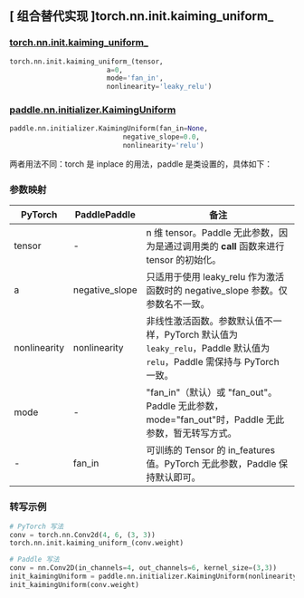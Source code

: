 ## [ 组合替代实现 ]torch.nn.init.kaiming_uniform_

### [torch.nn.init.kaiming_uniform_](https://pytorch.org/docs/stable/nn.init.html?highlight=kaiming_uniform_#torch.nn.init.kaiming_uniform_)

```python
torch.nn.init.kaiming_uniform_(tensor,
                        a=0,
                        mode='fan_in',
                        nonlinearity='leaky_relu')
```

### [paddle.nn.initializer.KaimingUniform](https://www.paddlepaddle.org.cn/documentation/docs/zh/develop/api/paddle/nn/initializer/KaimingUniform_cn.html)

```python
paddle.nn.initializer.KaimingUniform(fan_in=None,
                            negative_slope=0.0,
                            nonlinearity='relu')
```

两者用法不同：torch 是 inplace 的用法，paddle 是类设置的，具体如下：

### 参数映射

| PyTorch       | PaddlePaddle | 备注                                                   |
| ------------- | ------------ | ------------------------------------------------------ |
| tensor        | -          | n 维 tensor。Paddle 无此参数，因为是通过调用类的 __call__ 函数来进行 tensor 的初始化。    |
| a        | negative_slope     | 只适用于使用 leaky_relu 作为激活函数时的 negative_slope 参数。仅参数名不一致。    |
| nonlinearity     |  nonlinearity        |  非线性激活函数。参数默认值不一样，PyTorch 默认值为`leaky_relu`，Paddle 默认值为`relu`，Paddle 需保持与 PyTorch 一致。            |
| mode         | -        | "fan_in"（默认）或 "fan_out"。Paddle 无此参数，mode="fan_out"时，Paddle 无此参数，暂无转写方式。   |
| -          | fan_in        | 可训练的 Tensor 的 in_features 值。PyTorch 无此参数，Paddle 保持默认即可。               |

### 转写示例
```python
# PyTorch 写法
conv = torch.nn.Conv2d(4, 6, (3, 3))
torch.nn.init.kaiming_uniform_(conv.weight)

# Paddle 写法
conv = nn.Conv2D(in_channels=4, out_channels=6, kernel_size=(3,3))
init_kaimingUniform = paddle.nn.initializer.KaimingUniform(nonlinearity='leaky_relu')
init_kaimingUniform(conv.weight)
```
